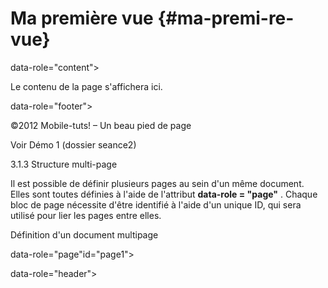 # Ma première vue {#ma-premi-re-vue}

data-role=&quot;content&quot;&gt;

Le contenu de la page s&#039;affichera ici.

data-role=&quot;footer&quot;&gt;

©2012 Mobile-tuts! – Un beau pied de page

Voir Démo 1 (dossier seance2)

3.1.3 Structure multi-page

Il est possible de définir plusieurs pages au sein d&#039;un même document. Elles sont toutes définies à l&#039;aide de l&#039;attribut **data-role = &quot;page&quot;** . Chaque bloc de page nécessite d&#039;être identifié à l&#039;aide d&#039;un unique ID, qui sera utilisé pour lier les pages entre elles.

Définition d&#039;un document multi­page

data-role=&quot;page&quot;id=&quot;page1&quot;&gt;

data-role=&quot;header&quot;&gt;